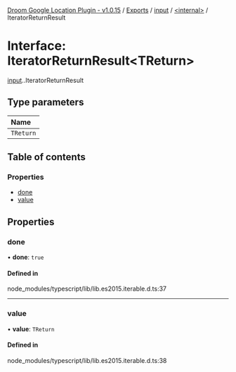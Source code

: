 [Droom Google Location Plugin - v1.0.15](../README.md) / [Exports](../modules.md) / [input](../modules/input.md) / [<internal\>](../modules/input._internal_.md) / IteratorReturnResult

# Interface: IteratorReturnResult<TReturn\>

[input](../modules/input.md).[<internal>](../modules/input._internal_.md).IteratorReturnResult

## Type parameters

| Name |
| :------ |
| `TReturn` |

## Table of contents

### Properties

- [done](input._internal_.IteratorReturnResult.md#done)
- [value](input._internal_.IteratorReturnResult.md#value)

## Properties

### done

• **done**: ``true``

#### Defined in

node_modules/typescript/lib/lib.es2015.iterable.d.ts:37

___

### value

• **value**: `TReturn`

#### Defined in

node_modules/typescript/lib/lib.es2015.iterable.d.ts:38
